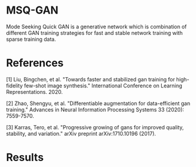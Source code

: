 # MSQ-GAN
Mode Seeking Quick GAN is a generative network which is combination of different GAN training strategies for fast and stable network training with sparse training data.

# References

[1] Liu, Bingchen, et al. "Towards faster and stabilized gan training for high-fidelity few-shot image synthesis." International Conference on Learning Representations. 2020.

[2] Zhao, Shengyu, et al. "Differentiable augmentation for data-efficient gan training." Advances in Neural Information Processing Systems 33 (2020): 7559-7570.

[3] Karras, Tero, et al. "Progressive growing of gans for improved quality, stability, and variation." arXiv preprint arXiv:1710.10196 (2017).

# Results

